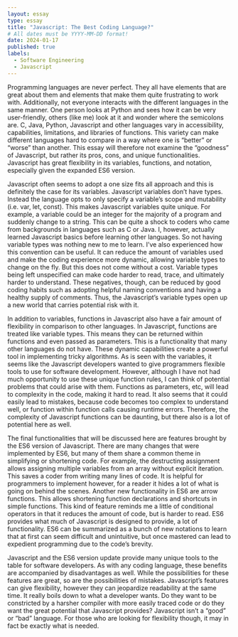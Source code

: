 ```yaml
---
layout: essay
type: essay
title: "Javascript: The Best Coding Language?"
# All dates must be YYYY-MM-DD format!
date: 2024-01-17
published: true
labels:
  - Software Engineering
  - Javascript
---
```



Programming languages are never perfect. They all have elements that are great about them and elements that make them quite frustrating to work with. Additionally, not everyone interacts with the different languages in the same manner. One person looks at Python and sees how it can be very user-friendly, others (like me) look at it and wonder where the semicolons are. C, Java, Python, Javascript and other languages vary in accessibility, capabilities, limitations, and libraries of functions. This variety can make different languages hard to compare in a way where one is “better” or “worse” than another. This essay will therefore not examine the “goodness” of Javascript, but rather its pros, cons, and unique functionalities. Javascript has great flexibility in its variables, functions, and notation, especially given the expanded ES6 version.

Javascript often seems to adopt a one size fits all approach and this is definitely the case for its variables. Javascript variables don’t have types. Instead the language opts to only specify a variable’s scope and mutability (i.e. var, let, const). This makes Javascript variables quite unique. For example, a variable could be an integer for the majority of a program and suddenly change to a string. This can be quite a shock to coders who came from backgrounds in languages such as C or Java. I, however, actually learned Javascript basics before learning other languages. So not having variable types was nothing new to me to learn. I’ve also experienced how this convention can be useful. It can reduce the amount of variables used and make the coding experience more dynamic, allowing variable types to change on the fly. But this does not come without a cost. Variable types being left unspecified can make code harder to read, trace, and ultimately harder to understand. These negatives, though, can be reduced by good coding habits such as adopting helpful naming conventions and having a healthy supply of comments. Thus, the Javascript’s variable types open up a new world that carries potential risk with it.
	
 In addition to variables, functions in Javascript also have a fair amount of flexibility in comparison to other languages. In Javascript, functions are treated like variable types. This means they can be returned within functions and even passed as parameters. This is a functionality that many other languages do not have. These dynamic capabilities create a powerful tool in implementing tricky algorithms. As is seen with the variables, it seems like the Javascript developers wanted to give programmers flexible tools to use for software development. However, although I have not had much opportunity to use these unique function rules, I can think of potential problems that could arise with them. Functions as parameters, etc, will lead to complexity in the code, making it hard to read. It also seems that it could easily lead to mistakes, because code becomes too complex to understand well, or function within function calls causing runtime errors. Therefore, the complexity of Javascript functions can be daunting, but there also is a lot of potential here as well.
	
 The final functionalities that will be discussed here are features brought by the ES6 version of Javascript. There are many changes that were implemented by ES6, but many of them share a common theme in simplifying or shortening code. For example, the destructing assignment allows assigning multiple variables from an array without explicit iteration. This saves a coder from writing many lines of code. It is helpful for programmers to implement however, for a reader it hides a lot of what is going on behind the scenes. Another new functionality in ES6 are arrow functions. This allows shortening function declarations and shortcuts in simple functions. This kind of feature reminds me a little of conditional operators in that it reduces the amount of code, but is harder to read. ES6 provides what much of Javascript is designed to provide, a lot of functionality. ES6 can be summarized as a bunch of new notations to learn that at first can seem difficult and unintuitive, but once mastered can lead to expedient programming due to the code’s brevity.
	
 Javascript and the ES6 version update provide many unique tools to the table for software developers. As with any coding language, these benefits are accompanied by disadvantages as well. While the possibilities for these features are great, so are the possibilities of mistakes. Javascript’s features can give flexibility, however they can jeopardize readability at the same time. It really boils down to what a developer wants. Do they want to be constricted by a harsher compiler with more easily traced code or do they want the great potential that Javascript provides? Javascript isn’t a “good” or “bad” language. For those who are looking for flexibility though, it may in fact be exactly what is needed.
